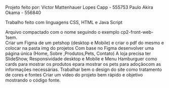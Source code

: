Projeto feito por: 
Victor Mattenhauer Lopes Capp - 555753
Paulo Akira Okama - 556840

Trabalho feito com linguagens CSS, HTML e Java Script 

Arquivo compactado com o nome  seguindo o exemplo cp2-front-web-1sem.   
Criar um Figma de um petshop (desktop e Mobile) e criar o pdf do mesmo e colocar na pasta img do projetos 
Com base no Figma desenvolver uma página única (Home, Sobre ,Produtos,Pets, Contato)
A loja precisa ter SlideShow, Responsividade desktop e Mobile e Menu Hamburguer como cards para mostrar os produtos epara mostrar os pets para adoçãocom as informações necessárias.
Trabalhar bem o design do site como tratamento de cores e fontes 
Criar um vídeo do projeto bem rápido e objetivo mostrando o código fonte.
